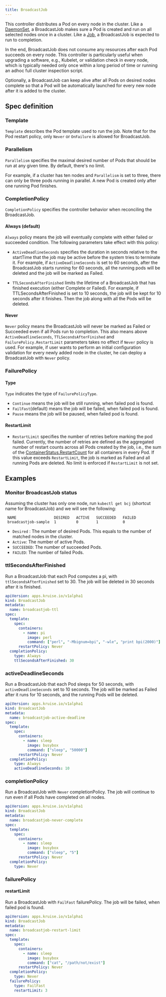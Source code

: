 ```yaml
---
title: BroadcastJob
---
```


This controller distributes a Pod on every node in the cluster.
Like a [DaemonSet](https://kubernetes.io/docs/concepts/workloads/controllers/daemonset/),
a BroadcastJob makes sure a Pod is created and run on all selected nodes once in a cluster.
Like a [Job](https://kubernetes.io/docs/concepts/workloads/controllers/jobs-run-to-completion/),
a BroadcastJob is expected to run to completion.  

In the end, BroadcastJob does not consume any resources after each Pod succeeds on every node.
This controller is particularly useful when upgrading a software, e.g., Kubelet, or validation check
in every node, which is typically needed only once within a long period of time or
running an adhoc full cluster inspection script.

Optionally, a BroadcastJob can keep alive after all Pods on desired nodes complete
so that a Pod will be automatically launched for every new node after it is added to the cluster.
  
## Spec definition

### Template

`Template` describes the Pod template used to run the job.
Note that for the Pod restart policy, only `Never` or `OnFailure` is allowed for BroadcastJob.

### Parallelism

`Parallelism` specifies the maximal desired number of Pods that should be run at
any given time. By default, there's no limit.

For example, if a cluster has ten nodes and `Parallelism` is set to three, there can only be
three pods running in parallel. A new Pod is created only after one running Pod finishes.

### CompletionPolicy

`CompletionPolicy` specifies the controller behavior when reconciling the BroadcastJob.

#### Always (default)

`Always` policy means the job will eventually complete with either failed or succeeded
condition. The following parameters take effect with this policy:

- `ActiveDeadlineSeconds` specifies the duration in seconds relative to the startTime
  that the job may be active before the system tries to terminate it.
  For example, if `ActiveDeadlineSeconds` is set to 60 seconds, after the BroadcastJob starts
  running for 60 seconds, all the running pods will be deleted and the job will be marked
  as Failed.

- `TTLSecondsAfterFinished` limits the lifetime of a BroadcastJob that has finished execution
  (either Complete or Failed). For example, if TTLSecondsAfterFinished is set to 10 seconds,
  the job will be kept for 10 seconds after it finishes. Then the job along with all the Pods
  will be deleted.

#### Never

`Never` policy means the BroadcastJob will never be marked as Failed or Succeeded even if
all Pods run to completion. This also means above `ActiveDeadlineSeconds`, `TTLSecondsAfterFinished` and `FailurePolicy.RestartLimit` parameters takes no effect if `Never` policy is used.
For example, if user wants to perform an initial configuration validation for every newly
added node in the cluster, he can deploy a BroadcastJob with `Never` policy.
### FailurePolicy

#### Type

`Type` indicates the type of `FailurePolicyType`.

- `Continue` means the job will be still running, when failed pod is found.
- `FailFast`(default) means the job will be failed, when failed pod is found.
- `Pause` means the job will be paused, when failed pod is found.

#### RestartLimit

- `RestartLimit` specifies the number of retries before marking the pod failed.
  Currently, the number of retries are defined as the aggregated number of restart
  counts across all Pods created by the job, i.e., the sum of the
  [ContainerStatus.RestartCount](https://github.com/kruiseio/kruise/blob/d61c12451d6a662736c4cfc48682fa75c73adcbc/vendor/k8s.io/api/core/v1/types.go#L2314)
  for all containers in every Pod.  If this value exceeds `RestartLimit`, the job is marked
  as Failed and all running Pods are deleted. No limit is enforced if `RestartLimit` is
  not set.

## Examples

### Monitor BroadcastJob status

 Assuming the cluster has only one node, run `kubectl get bcj` (shortcut name for BroadcastJob) and
 we will see the following:

```shell
 NAME                 DESIRED   ACTIVE   SUCCEEDED   FAILED
 broadcastjob-sample  1         0        1           0
```

- `Desired` : The number of desired Pods. This equals to the number of matched nodes in the cluster.
- `Active`: The number of active Pods.
- `SUCCEEDED`: The number of succeeded Pods.
- `FAILED`: The number of failed Pods.

### ttlSecondsAfterFinished

Run a BroadcastJob that each Pod computes a pi, with `ttlSecondsAfterFinished` set to 30.
The job will be deleted in 30 seconds after it is finished.

```yaml
apiVersion: apps.kruise.io/v1alpha1
kind: BroadcastJob
metadata:
  name: broadcastjob-ttl
spec:
  template:
    spec:
      containers:
        - name: pi
          image: perl
          command: ["perl", "-Mbignum=bpi", "-wle", "print bpi(2000)"]
      restartPolicy: Never
  completionPolicy:
    type: Always
    ttlSecondsAfterFinished: 30
```

### activeDeadlineSeconds

Run a BroadcastJob that each Pod sleeps for 50 seconds, with `activeDeadlineSeconds` set to 10 seconds.
The job will be marked as Failed after it runs for 10 seconds, and the running Pods will be deleted.

```yaml
apiVersion: apps.kruise.io/v1alpha1
kind: BroadcastJob
metadata:
  name: broadcastjob-active-deadline
spec:
  template:
    spec:
      containers:
        - name: sleep
          image: busybox
          command: ["sleep", "50000"]
      restartPolicy: Never
  completionPolicy:
    type: Always
    activeDeadlineSeconds: 10
```

### completionPolicy

Run a BroadcastJob with `Never` completionPolicy. The job will continue to run even if all Pods have completed on all nodes.

```yaml
apiVersion: apps.kruise.io/v1alpha1
kind: BroadcastJob
metadata:
  name: broadcastjob-never-complete
spec:
  template:
    spec:
      containers:
        - name: sleep
          image: busybox
          command: ["sleep", "5"]
      restartPolicy: Never
  completionPolicy:
    type: Never
```

### failurePolicy

#### restartLimit

Run a BroadcastJob with `FailFast` failurePolicy. The job will be failed, when failed pod is found.

```yaml
apiVersion: apps.kruise.io/v1alpha1
kind: BroadcastJob
metadata:
  name: broadcastjob-restart-limit
spec:
  template:
    spec:
      containers:
        - name: sleep
          image: busybox
          command: ["cat", "/path/not/exist"]
      restartPolicy: Never
  completionPolicy:
    type: Never
  failurePolicy:
    type: FailFast
    restartLimit: 3
```

